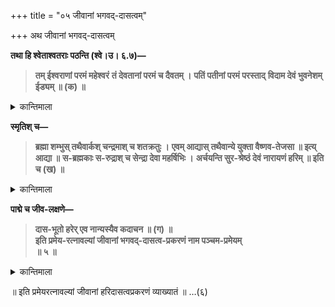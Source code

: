+++
title = "०५ जीवानां भगवद्-दासत्वम्"

+++
अथ जीवानां भगवद्-दासत्वम्

**तथा हि श्वेताश्वतराः पठन्ति (श्वे।उ। ६.७)—**
> **तम् ईश्वराणां परमं महेश्वरं**
> **तं देवतानां परमं च दैवतम् ।**
> **पतिं पतीनां परमं परस्ताद्**
> **विदाम देवं भुवनेशम् ईड्यम् ॥ (क) ॥**  

<details><summary>कान्तिमाला</summary>

जीवानां हरिदासत्वं प्रतिपादयितुमाह अथेति । ननु हरिदासत्वे स्वरूपसिद्धे किमर्थं उपदेशः इति चेत् तदभिव्यक्त्वर्थः स उपदेश इति गृहाण । एवमाह श्रुतिः । घतमिव पयसि गूढं भूते भूते वसति विज्ञानां । सततं मन्थायितव्यं मनसा मन्थानदण्डेन । इति ॥ तमिति ईश्वराणां चतुर्मुखादानां । देवतानां इन्द्रादीनां ॥क॥
</details>

**स्मृतिश् च—**
> **ब्रह्मा शम्भुस् तथैवार्कश् चन्द्रमाश् च शतक्रतुः ।**
> **एवम् आद्यास् तथैवान्ये युक्ता वैष्णव-तेजसा ॥ इत्य् आद्या ॥**
> **स-ब्रह्मकाः स-रुद्राश् च सेन्द्रा देवा महर्षिभिः ।**
> **अर्चयन्ति सुर-श्रेष्ठं देवं नारायणं हरिम् ॥ इति च (ख) ॥**  

<details><summary>कान्तिमाला</summary>

ब्रह्मादीनामैश्वर्यं परमात्मदत्तमित्याह ब्रह्मेति ॥ख॥
</details>

**पाद्मे च जीव-लक्षणे—**
> **दास-भूतो हरेर् एव नान्यस्यैव कदाचन ॥ (ग) ॥  
इति प्रमेय-रत्नावल्यां जीवानां भगवद्-दासत्व-प्रकरणं नाम पञ्चम-प्रमेयम्  
॥ ५ ॥**  

<details><summary>कान्तिमाला</summary>

दासभूत इति नान्यस्य ब्रह्मरुद्रादेः ॥२॥
</details>

॥ इति प्रमेयरत्नावल्यां जीवानां हरिदासत्वप्रकरणं व्याख्यातं ॥ …(६)

